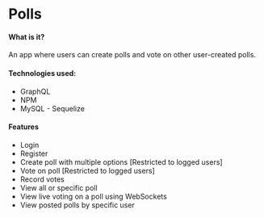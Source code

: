 # Polls

#### What is it?
An app where users can create polls and vote on other user-created polls.


#### Technologies used:
* GraphQL
* NPM
* MySQL - Sequelize

#### Features
* Login
* Register
* Create poll with multiple options [Restricted to logged users]
* Vote on poll [Restricted to logged users]
* Record votes
* View all or specific poll
* View live voting on a poll using WebSockets
* View posted polls by specific user
